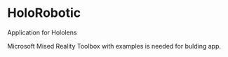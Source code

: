 # HoloRobotic
Application for Hololens

Microsoft Mised Reality Toolbox with examples is needed for bulding app.